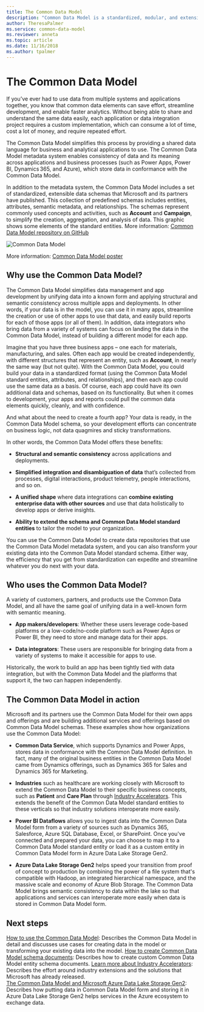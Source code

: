 ```yaml
---
title: The Common Data Model
description: "Common Data Model is a standardized, modular, and extensible collection of data schemas that Microsoft published to help you build, use, and analyze data."
author: TheresaPalmer
ms.service: common-data-model
ms.reviewer: anneta
ms.topic: article
ms.date: 11/16/2018
ms.author: tpalmer
---
```


# The Common Data Model

If you’ve ever had to use data from multiple systems and applications together, you know that common data elements can save effort, streamline development, and enable faster analytics. Without being able to share and understand the same data easily, each application or data integration project requires a custom implementation, which can consume a lot of time, cost a lot of money, and require repeated effort.

The Common Data Model simplifies this process by providing a shared data language for business and analytical applications to use. The Common Data Model metadata system enables consistency of data and its meaning across applications and business processes (such as Power Apps, Power BI, Dynamics 365, and Azure), which store data in conformance with the Common Data Model.

In addition to the metadata system, the Common Data Model includes a set of standardized, extensible data schemas that Microsoft and its partners have published. This collection of predefined schemas includes entities, attributes, semantic metadata, and relationships. The schemas represent commonly used concepts and activities, such as **Account** and **Campaign**, to simplify the creation, aggregation, and analysis of data. This graphic shows some elements of the standard entities. More information: [Common Data Model repository on GitHub](https://aka.ms/cdmrepo)

![Common Data Model](media/cdm-entities-v1.png "Common Data Model")

More information: [Common Data Model poster](https://aka.ms/cdmposter)

## Why use the Common Data Model?

The Common Data Model simplifies data management and app development by unifying data into a known form and applying structural and semantic consistency across multiple apps and deployments. In other words, if your data is in the model, you can use it in many apps, streamline the creation or use of other apps to use that data, and easily build reports for each of those apps (or all of them). In addition, data integrators who bring data from a variety of systems can focus on landing the data in the Common Data Model, instead of building a different model for each app.

Imagine that you have three business apps – one each for materials, manufacturing, and sales. Often each app would be created independently, with different structures that represent an entity, such as **Account**, in nearly the same way (but not quite). With the Common Data Model, you could build your data in a standardized format (using the Common Data Model standard entities, attributes, and relationships), and then each app could use the same data as a basis. Of course, each app could have its own additional data and schemas, based on its functionality. But when it comes to development, your apps and reports could pull the common data elements quickly, cleanly, and with confidence.

And what about the need to create a fourth app? Your data is ready, in the Common Data Model schema, so your development efforts can concentrate on business logic, not data quagmires and sticky transformations.

In other words, the Common Data Model offers these benefits:

- **Structural and semantic consistency** across applications and deployments.

- **Simplified integration and disambiguation of data** that’s collected from processes, digital interactions, product telemetry, people interactions, and so on.

- **A unified shape** where data integrations can **combine existing enterprise data with other sources** and use that data holistically to develop apps or derive insights.

- **Ability to extend the schema and Common Data Model standard entities** to tailor the model to your organization.

You can use the Common Data Model to create data repositories that use the Common Data Model metadata system, and you can also transform your existing data into the Common Data Model standard schema. Either way, the efficiency that you get from standardization can expedite and streamline whatever you do next with your data.

## Who uses the Common Data Model?

A variety of customers, partners, and products use the Common Data Model, and all have the same goal of unifying data in a well-known form with semantic meaning.

- **App makers/developers**: Whether these users leverage code-based platforms or a low-code/no-code platform such as Power Apps or Power BI, they need to store and manage data for their apps.

- **Data integrators**: These users are responsible for bringing data from a variety of systems to make it accessible for apps to use.

Historically, the work to build an app has been tightly tied with data integration, but with the Common Data Model and the platforms that support it, the two can happen independently.

## The Common Data Model in action

Microsoft and its partners use the Common Data Model for their own apps and offerings and are building additional services and offerings
based on Common Data Model schemas. These examples show how organizations use the Common Data Model:

- **Common Data Service**, which supports Dynamics and Power Apps, stores data in conformance with the Common Data Model definition. In fact, many of the original business entities in the Common Data Model came from Dynamics offerings, such as Dynamics 365 for Sales and Dynamics 365 for Marketing.

- **Industries** such as healthcare are working closely with Microsoft to extend the Common Data Model to their specific business concepts, such as **Patient** and **Care Plan** through [Industry Accelerators](industry-accelerators.md). This extends the benefit of the Common Data Model standard entities to these verticals so that industry solutions interoperate more easily. 

- **Power BI Dataflows** allows you to ingest data into the Common Data Model form from a variety of sources such as Dynamics 365, Salesforce, Azure SQL Database, Excel, or SharePoint. Once you've connected and prepared your data, you can choose to map it to a Common Data Model standard entity or load it as a custom entity in Common Data Model form in Azure Data Lake Storage Gen2.

- **Azure Data Lake Storage Gen2** helps speed your transition from proof of concept to production by combining the power of a file system that's compatible with Hadoop, an integrated hierarchical namespace, and the massive scale and economy of Azure Blob Storage. The Common Data Model brings semantic consistency to data within the lake so that applications and services can interoperate more easily when data is stored in Common Data Model form.

## Next steps

[How to use the Common Data Model](use.md): Describes the Common Data Model in detail and discusses use cases for creating data in the model or transforming your existing data into the model.
[How to create Common Data Model schema documents](creating-schemas.md): Describes how to create custom Common Data Model entity schema documents. 
[Learn more about Industry Accelerators](industry-accelerators.md): Describes the effort around industry extensions and the solutions that Microsoft has already released.  
[The Common Data Model and Microsoft Azure Data Lake Storage Gen2](data-lake.md): Describes how putting data in Common Data Model form and storing it in Azure Data Lake Storage Gen2 helps services in the Azure ecosystem to exchange data.
